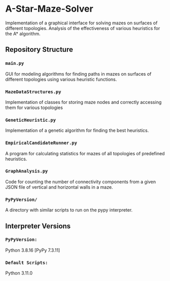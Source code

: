 # A-Star-Maze-Solver
Implementation of a graphical interface for solving mazes on surfaces of different topologies. Analysis of the effectiveness of various heuristics for the A* algorithm.
## Repository Structure

### `main.py`

GUI for modeling algorithms for finding paths in mazes on surfaces of different topologies using various heuristic functions.

### `MazeDataStructures.py`

Implementation of classes for storing maze nodes and correctly accessing them for various topologies

### `GeneticHeuristic.py`

Implementation of a genetic algorithm for finding the best heuristics.

### `EmpiricalCandidateRunner.py`

A program for calculating statistics for mazes of all topologies of predefined heuristics.

### `GraphAnalysis.py`

Code for counting the number of connectivity components from a given JSON file of vertical and horizontal walls in a maze.

### `PyPyVersion/`

A directory with similar scripts to run on the pypy interpreter.

## Interpreter Versions
### `PyPyVersion: `
Python 3.8.16 [PyPy 7.3.11]
### `Default Scripts: `
Python 3.11.0

